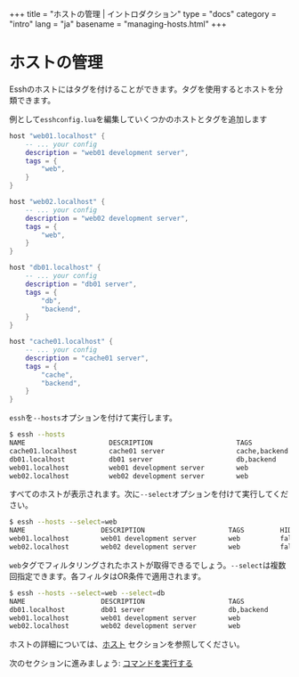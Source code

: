 +++
title = "ホストの管理 | イントロダクション"
type = "docs"
category = "intro"
lang = "ja"
basename = "managing-hosts.html"
+++

# ホストの管理

Esshのホストにはタグを付けることができます。タグを使用するとホストを分類できます。

例として`esshconfig.lua`を編集していくつかのホストとタグを追加します

~~~lua
host "web01.localhost" {
    -- ... your config
    description = "web01 development server",
    tags = {
        "web",
    }
}

host "web02.localhost" {
    -- ... your config
    description = "web02 development server",
    tags = {
        "web",
    }
}

host "db01.localhost" {
    -- ... your config
    description = "db01 server",
    tags = {
        "db",
        "backend",
    }
}

host "cache01.localhost" {
    -- ... your config
    description = "cache01 server",
    tags = {
        "cache",
        "backend",
    }
}
~~~

`essh`を`--hosts`オプションを付けて実行します。

~~~sh
$ essh --hosts
NAME                     DESCRIPTION                     TAGS                 HIDDEN
cache01.localhost        cache01 server                  cache,backend        false
db01.localhost           db01 server                     db,backend           false
web01.localhost          web01 development server        web                  false
web02.localhost          web02 development server        web                  false
~~~


すべてのホストが表示されます。次に`--select`オプションを付けて実行してください。

~~~sh
$ essh --hosts --select=web
NAME                   DESCRIPTION                     TAGS         HIDDEN
web01.localhost        web01 development server        web          false
web02.localhost        web02 development server        web          false
~~~

`web`タグでフィルタリングされたホストが取得できるでしょう。`--select`は複数回指定できます。各フィルタはOR条件で適用されます。

~~~sh
$ essh --hosts --select=web --select=db
NAME                   DESCRIPTION                     TAGS              HIDDEN
db01.localhost         db01 server                     db,backend        false
web01.localhost        web01 development server        web               false
web02.localhost        web02 development server        web               false
~~~

ホストの詳細については、[ホスト](/docs/ja/hosts.html) セクションを参照してください。

次のセクションに進みましょう: [コマンドを実行する](running-commands.html)
